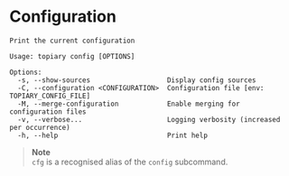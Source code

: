 # Configuration

<!-- DO NOT REMOVE THE "usage:{start,end}" COMMENTS -->
<!-- usage:start -->
```
Print the current configuration

Usage: topiary config [OPTIONS]

Options:
  -s, --show-sources                   Display config sources
  -C, --configuration <CONFIGURATION>  Configuration file [env: TOPIARY_CONFIG_FILE]
  -M, --merge-configuration            Enable merging for configuration files
  -v, --verbose...                     Logging verbosity (increased per occurrence)
  -h, --help                           Print help
```
<!-- usage:end -->

> **Note**\
> `cfg` is a recognised alias of the `config` subcommand.
